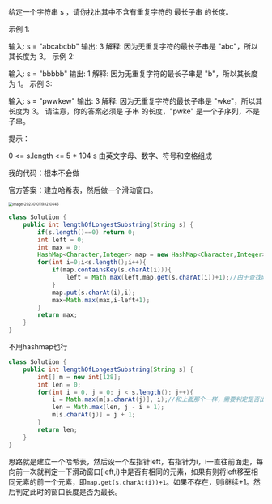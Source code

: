 给定一个字符串 s ，请你找出其中不含有重复字符的 最长子串 的长度。

 

示例 1:

输入: s = "abcabcbb"
输出: 3 
解释: 因为无重复字符的最长子串是 "abc"，所以其长度为 3。
示例 2:

输入: s = "bbbbb"
输出: 1
解释: 因为无重复字符的最长子串是 "b"，所以其长度为 1。
示例 3:

输入: s = "pwwkew"
输出: 3
解释: 因为无重复字符的最长子串是 "wke"，所以其长度为 3。
     请注意，你的答案必须是 子串 的长度，"pwke" 是一个子序列，不是子串。


提示：

0 <= s.length <= 5 * 104
s 由英文字母、数字、符号和空格组成

我的代码：根本不会做

官方答案：建立哈希表，然后做一个滑动窗口。

<img src="http://yyh-blogimage.oss-cn-shanghai.aliyuncs.com/img/image-20230101193210445.png" alt="image-20230101193210445" style="zoom: 50%;" />

```java
class Solution {
    public int lengthOfLongestSubstring(String s) {
        if(s.length()==0) return 0;
        int left = 0;
        int max = 0;
        HashMap<Character,Integer> map = new HashMap<Character,Integer>();
        for(int i=0;i<s.length();i++){
            if(map.containsKey(s.charAt(i))){
                left = Math.max(left,map.get(s.charAt(i))+1);//由于查找时窗口已经离开left左边的所有元素了，所以此处需要判定，如果元素在left左边那就不换位置，在left非左边才让left+1.
            }
            map.put(s.charAt(i),i);
            max=Math.max(max,i-left+1);
        }
        return max;
    }
}
```

不用hashmap也行

```java
class Solution {
    public int lengthOfLongestSubstring(String s) {
        int[] m = new int[128];
        int len = 0;
        for(int i = 0, j = 0; j < s.length(); j++){
            i = Math.max(m[s.charAt(j)], i);//和上面那个一样，需要判定是否出界
            len = Math.max(len, j - i + 1);
            m[s.charAt(j)] = j + 1;
        }
        return len;
    }
}
```

思路就是建立一个哈希表，然后设一个左指针left，右指针为i，i一直往前面走，每向前一次就判定一下滑动窗口[left,i)中是否有相同的元素，如果有则将left移至相同元素的前一个元素，即`map.get(s.charAt(i))+1`。如果不存在，则i继续+1。然后判定此时的窗口长度是否为最长。